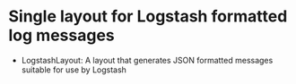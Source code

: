 # Single layout for Logstash formatted log messages
  * LogstashLayout: A layout that generates JSON formatted messages suitable for use by Logstash
